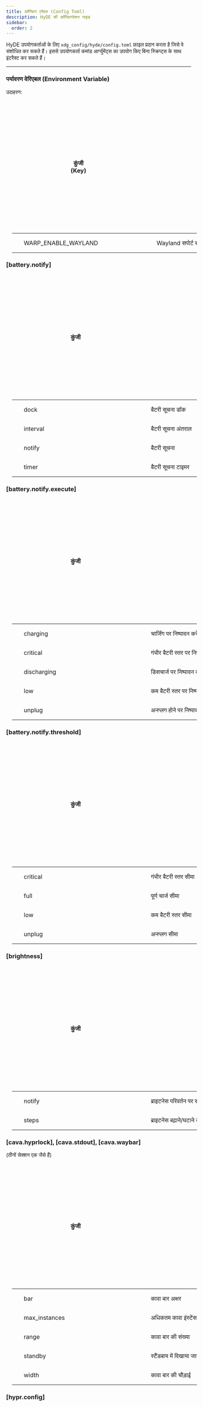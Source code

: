 ```yaml
---
title: कॉन्फ़िग टॉमल (Config Toml)
description: HyDE की कॉन्फ़िगरेशन गाइड
sidebar:
  order: 2
---
```


<style>

  .sl-markdown-content :is(th:first-child, td:first-child){
    padding-inline-start: 0.5rem;
  }

  .sl-markdown-content :is(th:last-child, td:last-child){
    padding-inline-end: 0.5rem;
  }

  table {
    width: 100%;
    margin: 0em 1em;
  }
  th, td {
    border: 0.1em solid var(--sl-color-gray-5);
    padding: 1em 2em;
    text-align: left;
  }
  th {
    background-color: var(--sl-color-accent);
    color: var(--sl-color-accent-high-contrast);
    text-align: center;
    margin: 10em;
    padding: 10em;
  }
  :root[data-theme="light"] th {
    color: var(--sl-color-white);
  }
</style>

HyDE उपयोगकर्ताओं के लिए `xdg_config/hyde/config.toml` फ़ाइल प्रदान करता है जिसे वे संशोधित कर सकते हैं। इससे उपयोगकर्ता कमांड आर्ग्युमेंट्स का उपयोग किए बिना स्क्रिप्ट्स के साथ इंटरैक्ट कर सकते हैं।

---

### पर्यावरण वेरिएबल (Environment Variable)

उदाहरण:

| कुंजी (Key)           | विवरण                         | डिफ़ॉल्ट |
| --------------------- | ----------------------------- | -------- |
| WARP_ENABLE_WAYLAND   | Wayland सपोर्ट सक्षम करें     |          |

### [battery.notify]

| कुंजी     | विवरण                          | डिफ़ॉल्ट |
| --------- | ------------------------------ | -------- |
| dock      | बैटरी सूचना डॉक               | true     |
| interval  | बैटरी सूचना अंतराल            | 5        |
| notify    | बैटरी सूचना                   | 1140     |
| timer     | बैटरी सूचना टाइमर             | 120      |

### [battery.notify.execute]

| कुंजी         | विवरण                                     | डिफ़ॉल्ट               |
| ------------- | ----------------------------------------- | ---------------------- |
| charging      | चार्जिंग पर निष्पादन करें                 | ""                     |
| critical      | गंभीर बैटरी स्तर पर निष्पादन              | "systemctl suspend"    |
| discharging   | डिसचार्ज पर निष्पादन करें                 | ""                     |
| low           | कम बैटरी स्तर पर निष्पादन करें            | ""                     |
| unplug        | अनप्लग होने पर निष्पादन करें              | ""                     |

### [battery.notify.threshold]

| कुंजी     | विवरण                                  | डिफ़ॉल्ट |
| --------- | -------------------------------------- | -------- |
| critical  | गंभीर बैटरी स्तर सीमा                  | 10       |
| full      | पूर्ण चार्ज सीमा                       | 90       |
| low       | कम बैटरी स्तर सीमा                    | 20       |
| unplug    | अनप्लग सीमा                           | 80       |

### [brightness]

| कुंजी     | विवरण                                     | डिफ़ॉल्ट |
| --------- | ----------------------------------------- | -------- |
| notify    | ब्राइटनेस परिवर्तन पर सूचना दें           | true     |
| steps     | ब्राइटनेस बढ़ाने/घटाने के स्टेप्स         | 5        |

### [cava.hyprlock], [cava.stdout], [cava.waybar]

(तीनों सेक्शन एक जैसे हैं)

| कुंजी           | विवरण                                | डिफ़ॉल्ट     |
| --------------- | ------------------------------------ | ------------ |
| bar             | कावा बार अक्षर                      | "▁▂▃▄▅▆▇█"  |
| max_instances   | अधिकतम कावा इंस्टेंस की संख्या       | 1            |
| range           | कावा बार की संख्या                   | 7            |
| standby         | स्टैंडबाय में दिखाया जाने वाला अक्षर | "🎶"         |
| width           | कावा बार की चौड़ाई                   | 20           |

### [hypr.config]

| कुंजी     | विवरण                                                 | डिफ़ॉल्ट                   |
| --------- | ----------------------------------------------------- | -------------------------- |
| sanitize  | THEME_NAME/hypr.theme में regex द्वारा फ़िल्टर करें    | ['.*rgba\(.*,*,*,*,']      |

### [notification]

| कुंजी       | विवरण                         | डिफ़ॉल्ट                  |
| ----------- | ----------------------------- | ------------------------- |
| font        | सूचनाओं के लिए फ़ॉन्ट         | "mononoki Nerd Font"      |
| font_size   | फ़ॉन्ट का आकार                | 8                         |

### [rofi], [rofi.animation], [rofi.cliphist], [rofi.emoji], [rofi.glyph], [rofi.hyprlock]

| कुंजी   | विवरण                                | डिफ़ॉल्ट |
| ------- | ------------------------------------- | -------- |
| scale   | स्केलिंग/कंफिगरेशन स्केल              | 8 या निर्दिष्ट मान |

| rofi.emoji में एक और कुंजी है: |

| कुंजी   | विवरण                                  | डिफ़ॉल्ट |
| ------- | -------------------------------------- | -------- |
| style   | emoji-picker.sh की स्टाइल सेटिंग       | 2        |

### [rofi.keybind.hint]

| कुंजी      | विवरण                           | डिफ़ॉल्ट |
| ---------- | ------------------------------- | -------- |
| delimiter  | कीबाइंड हिंट डेलीमीटर           | "\t"     |
| height     | हिंट की ऊँचाई                    | "40em"   |
| line       | लाइन की संख्या                   | 16       |
| width      | हिंट की चौड़ाई                   | "40em"   |

### [rofi.launcher], [rofi.theme], [rofi.wallpaper]

| कुंजी   | विवरण                              | डिफ़ॉल्ट |
| ------- | ---------------------------------- | -------- |
| scale   | संबंधित स्क्रिप्ट की स्केलिंग      | निर्दिष्ट |

### [screenshot]

| कुंजी                  | विवरण                                   | डिफ़ॉल्ट |
| ---------------------- | ---------------------------------------- | -------- |
| annotation_post_command | स्क्रीनशॉट के बाद चलने वाला कमांड       | [""]     |
| annotation_pre_command  | स्क्रीनशॉट से पहले चलने वाला कमांड      | []       |
| annotation_tool         | एनोटेशन टूल                            | "satty"  |

### [sysmonitor]

| कुंजी     | विवरण                                           | डिफ़ॉल्ट |
| --------- | ----------------------------------------------- | -------- |
| commands  | फॉलबैक कमांड विकल्प                            | [""]     |
| execute   | डिफ़ॉल्ट निष्पादन कमांड                         | ""       |

### [volume]

| कुंजी         | विवरण                                     | डिफ़ॉल्ट |
| ------------- | ----------------------------------------- | -------- |
| boost         | वॉल्यूम बूस्ट सक्षम करें                   | false    |
| boost_limit   | वॉल्यूम बूस्ट की अधिकतम सीमा              | 120      |
| notify        | वॉल्यूम परिवर्तन पर सूचना दें              | true     |
| steps         | वॉल्यूम बढ़ाने/घटाने के स्टेप्स            | 5        |

### [wallbash]

| कुंजी           | विवरण                                          | डिफ़ॉल्ट |
| --------------- | ---------------------------------------------- | -------- |
| skip_template   | वॉलबैश में टेम्पलेट को स्किप करें              | [""]     |

### [wallpaper]

| कुंजी           | विवरण                                          | डिफ़ॉल्ट                           |
| --------------- | ---------------------------------------------- | ---------------------------------- |
| backend         | वॉलपेपर बैकएंड                               | "swww"                            |
| custom_paths    | वॉलपेपर के लिए खोजे जाने वाले पथ              | ["$HOME/Pictures/Wallpapers"]     |

### [wallpaper.swww]

| कुंजी                | विवरण                                      | डिफ़ॉल्ट     |
| -------------------- | ------------------------------------------ | ------------ |
| duration             | ट्रांज़िशन की अवधि                         | 1            |
| framerate            | फ्रेम दर                                   | 60           |
| transition_default   | डिफ़ॉल्ट वॉलपेपर के लिए ट्रांज़िशन        | "grow"       |
| transition_next      | अगले वॉलपेपर के लिए ट्रांज़िशन            | "grow"       |
| transition_prev      | पिछले वॉलपेपर के लिए ट्रांज़िशन           | "outer"      |

### [waybar]

| कुंजी   | विवरण                          | डिफ़ॉल्ट                   |
| ------- | ------------------------------ | -------------------------- |
| font    | वेबार में उपयोग होने वाला फ़ॉन्ट | "JetBrainsMono Nerd Font"  |
| scale   | वेबार का कुल स्केलिंग स्तर     | 30                         |

### [weather]

| कुंजी              | विवरण                                      | डिफ़ॉल्ट   |
| ------------------ | ------------------------------------------ | ---------- |
| forecast_days      | दिखाने के लिए भविष्यवाणी के दिन            | 3          |
| location           | स्थान/कोऑर्डिनेट्स                         | ''         |
| show_icon          | वेबार में मौसम आइकन दिखाएं                 | true       |
| show_location      | वेबार में स्थान दिखाएं                     | true       |
| show_today         | आज का विस्तृत विवरण टूलटिप में दिखाएं     | true       |
| temperature_unit   | तापमान यूनिट                               | 'c'        |
| time_format        | समय प्रारूप                                | '24h'      |
| windspeed_unit     | हवा की गति यूनिट                           | 'km/h'     |

### [wlogout]

| कुंजी   | विवरण           | डिफ़ॉल्ट |
| ------- | ---------------- | -------- |
| style   | Wlogout स्टाइल  | 2        |
